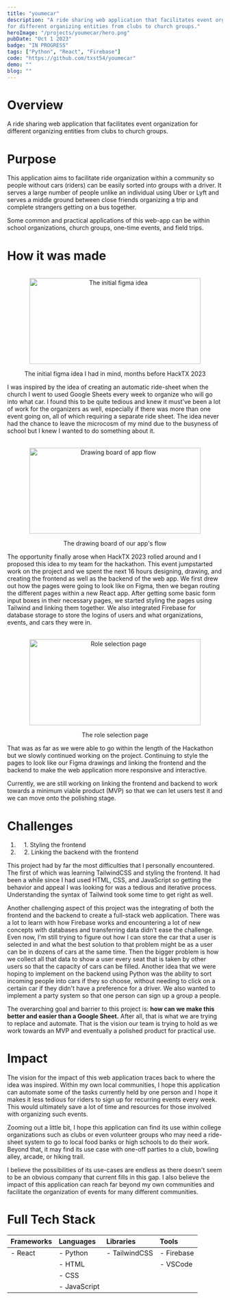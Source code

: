 ```yaml
---
title: "youmecar"
description: "A ride sharing web application that facilitates event organization 
for different organizing entities from clubs to church groups."
heroImage: "/projects/youmecar/hero.png"
pubDate: "Oct 1 2023"
badge: "IN PROGRESS"
tags: ["Python", "React", "Firebase"]
code: "https://github.com/txst54/youmecar"
demo: ""
blog: ""
---
```

# Overview #
A ride sharing web application that facilitates event organization for different
organizing entities from clubs to church groups.

# Purpose #
This application aims to facilitate ride organization within a community so people
without cars (riders) can be easily sorted into groups with a driver. It serves a 
large number of people unlike an individual using Uber or Lyft and serves a middle
ground between close friends organizing a trip and complete strangers getting on a bus
together. 

Some common and practical applications of this web-app can be within school organizations,
church groups, one-time events, and field trips.

# How it was made #
<br/>
<center>
    <img src="/projects/youmecar/initial.png" alt="The initial figma idea" width="400" height="200" class="blog-img">
    <p class="caption">The initial figma idea I had in mind, months before HackTX 2023</p>
</center>

I was inspired by the idea of creating an automatic ride-sheet when the church I went to
used Google Sheets every week to organize who will go into what car. I found this to be
quite tedious and knew it must've been a lot of work for the organizers as well, especially
if there was more than one event going on, all of which requiring a separate ride sheet. The
idea never had the chance to leave the microcosm of my mind due to the busyness of school
but I knew I wanted to do something about it.

<br/>
<center>
    <img src="/projects/youmecar/board.png" alt="Drawing board of app flow" width="400" height="200" class="blog-img">
    <p class="caption">The drawing board of our app's flow</p>
</center>

The opportunity finally arose when HackTX 2023 rolled around and I proposed this idea to my
team for the hackathon. This event jumpstarted work on the project and we spent the next 16
hours designing, drawing, and creating the frontend as well as the backend of the web app.
We first drew out how the pages were going to look like on Figma, then we began routing the
different pages within a new React app. After getting some basic form input boxes in their 
necessary pages, we started styling the pages using Tailwind and linking them together. 
We also integrated Firebase for database storage to store the logins of users and what 
organizations, events, and cars they were in. 

<br/>
<center>
    <img src="/projects/youmecar/role.png" alt="Role selection page" width="400" height="200" class="blog-img">
    <p class="caption">The role selection page</p>
</center>

That was as far as we were able to go within the length of the Hackathon but we slowly 
continued working on the project. Continuing to style the pages to look like our Figma
drawings and linking the frontend and the backend to make the web application more 
responsive and interactive.

Currently, we are still working on linking the frontend and backend to work towards a 
minimum viable product (MVP) so that we can let users test it and we can move onto the 
polishing stage.

# Challenges #
1. &nbsp;&nbsp;&nbsp;&nbsp;1\. Styling the frontend
2. &nbsp;&nbsp;&nbsp;&nbsp;2\. Linking the backend with the frontend

This project had by far the most difficulties that I personally encountered. The first of
which was learning TailwindCSS and styling the frontend. It had been a while since I had 
used HTML, CSS, and JavaScript so getting the behavior and appeal I was looking for was a
tedious and iterative process. Understanding the syntax of Tailwind took some time to get
right as well.

Another challenging aspect of this project was the integrating of both the frontend and the
backend to create a full-stack web application. There was a lot to learn with how Firebase
works and encountering a lot of new concepts with databases and transferring data didn't 
ease the challenge. Even now, I'm still trying to figure out how I can store the car that
a user is selected in and what the best solution to that problem might be as a user can be
in dozens of cars at the same time. Then the bigger problem is how we collect all that data
to show a user every seat that is taken by other users so that the capacity of cars can be filled.
Another idea that we were hoping to implement on the backend using Python was the ability to
sort incoming people into cars if they so choose, without needing to click on a certain car if
they didn't have a preference for a driver. We also wanted to implement a party system so that
one person can sign up a group a people.

The overarching goal and barrier to this project is: **how can we make this better and easier than
a Google Sheet.** After all, that is what we are trying to replace and automate. That is the vision
our team is trying to hold as we work towards an MVP and eventually a polished product for practical
use. 

# Impact #
The vision for the impact of this web application traces back to where the idea was inspired. Within my
own local communities, I hope this application can automate some of the tasks currently held by one person 
and I hope it makes it less tedious for riders to sign up for recurring events every week. This would
ultimately save a lot of time and resources for those involved with organizing such events. 

Zooming out a little bit, I hope this application can find its use within college organizations such as clubs
or even volunteer groups who may need a ride-sheet system to go to local food banks or high schools to do
their work. Beyond that, it may find its use case with one-off parties to a club, bowling alley, arcade, or
hiking trail.  

I believe the possibilities of its use-cases are endless as there doesn't seem to be an obvious company
that current fills in this gap. I also believe the impact of this application can reach far beyond my
own communities and facilitate the organization of events for many different communities.

# Full Tech Stack #  
| Frameworks | Languages    | Libraries     | Tools      |
| :--------- | :----------- | :------------ | :--------- |
| - React    | - Python     | - TailwindCSS | - Firebase |
|            | - HTML       |               | - VSCode   |
|            | - CSS        |               |            |
|            | - JavaScript |               |            |

